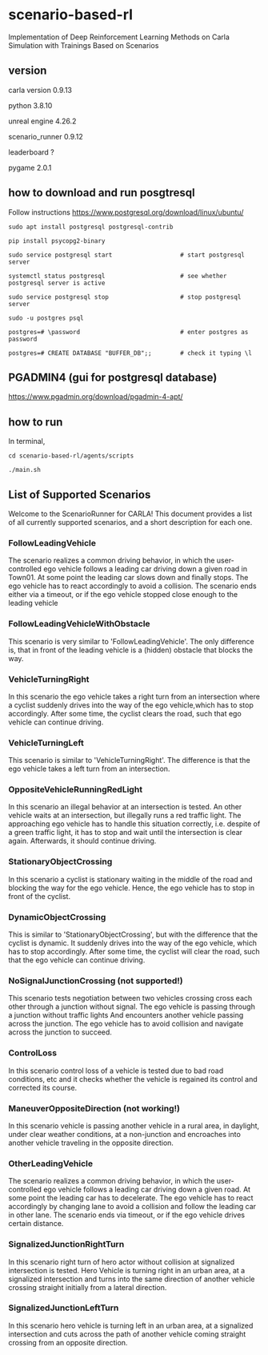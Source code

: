 # scenario-based-rl
Implementation of Deep Reinforcement Learning Methods on Carla Simulation with Trainings Based on Scenarios

## version
carla version 0.9.13

python 3.8.10

unreal engine 4.26.2

scenario_runner 0.9.12

leaderboard ?

pygame 2.0.1

<!--add pytorch version-->

## how to download and run posgtresql
Follow instructions https://www.postgresql.org/download/linux/ubuntu/

    sudo apt install postgresql postgresql-contrib

    pip install psycopg2-binary

    sudo service postgresql start                   # start postgresql server

    systemctl status postgresql                     # see whether postgresql server is active
    
    sudo service postgresql stop                    # stop postgresql server

    sudo -u postgres psql

    postgres=# \password                            # enter postgres as password

    postgres=# CREATE DATABASE "BUFFER_DB";;        # check it typing \l

## PGADMIN4 (gui for postgresql database)
https://www.pgadmin.org/download/pgadmin-4-apt/

## how to run
In terminal,

    cd scenario-based-rl/agents/scripts

    ./main.sh


## List of Supported Scenarios

Welcome to the ScenarioRunner for CARLA! This document provides a list of all
currently supported scenarios, and a short description for each one.

### FollowLeadingVehicle
The scenario realizes a common driving behavior, in which the user-controlled
ego vehicle follows a leading car driving down a given road in Town01. At some
point the leading car slows down and finally stops. The ego vehicle has to react
accordingly to avoid a collision. The scenario ends either via a timeout, or if
the ego vehicle stopped close enough to the leading vehicle

### FollowLeadingVehicleWithObstacle
This scenario is very similar to 'FollowLeadingVehicle'. The only difference is,
that in front of the leading vehicle is a (hidden) obstacle that blocks the way.

### VehicleTurningRight
In this scenario the ego vehicle takes a right turn from an intersection where
a cyclist suddenly drives into the way of the ego vehicle,which has to stop
accordingly. After some time, the cyclist clears the road, such that ego vehicle
can continue driving.

### VehicleTurningLeft
This scenario is similar to 'VehicleTurningRight'. The difference is that the ego
vehicle takes a left turn from an intersection.

### OppositeVehicleRunningRedLight
In this scenario an illegal behavior at an intersection is tested. An other
vehicle waits at an intersection, but illegally runs a red traffic light. The
approaching ego vehicle has to handle this situation correctly, i.e. despite of
a green traffic light, it has to stop and wait until the intersection is clear
again. Afterwards, it should continue driving.

### StationaryObjectCrossing
In this scenario a cyclist is stationary waiting in the middle of the road and
blocking the way for the ego vehicle. Hence, the ego vehicle has to stop in
front of the cyclist.

### DynamicObjectCrossing
This is similar to 'StationaryObjectCrossing', but with the difference that the
cyclist is dynamic. It suddenly drives into the way of the ego vehicle, which
has to stop accordingly. After some time, the cyclist will clear the road, such
that the ego vehicle can continue driving.

### NoSignalJunctionCrossing (not supported!)
This scenario tests negotiation between two vehicles crossing cross each other
through a junction without signal.
The ego vehicle is passing through a junction without traffic lights
And encounters another vehicle passing across the junction. The ego vehicle has
to avoid collision and navigate across the junction to succeed.

### ControlLoss
In this scenario control loss of a vehicle is tested due to bad road conditions, etc
and it checks whether the vehicle is regained its control and corrected its course.

### ManeuverOppositeDirection (not working!)
In this scenario vehicle is passing another vehicle in a rural area, in daylight, under clear
weather conditions, at a non-junction and encroaches into another
vehicle traveling in the opposite direction.

### OtherLeadingVehicle
The scenario realizes a common driving behavior, in which the user-controlled ego
vehicle follows a leading car driving down a given road.
At some point the leading car has to decelerate. The ego vehicle has to react
accordingly by changing lane to avoid a collision and follow the leading car in
other lane. The scenario ends via timeout, or if the ego vehicle drives certain
distance.

### SignalizedJunctionRightTurn
In this scenario right turn of hero actor without collision at signalized intersection
is tested. Hero Vehicle is turning right in an urban area, at a signalized intersection and
turns into the same direction of another vehicle crossing straight initially from
a lateral direction.

### SignalizedJunctionLeftTurn
In this scenario hero vehicle is turning left in an urban area,
at a signalized intersection and cuts across the path of another vehicle
coming straight crossing from an opposite direction.

<!--https://leaderboard.carla.org/scenarios/-->